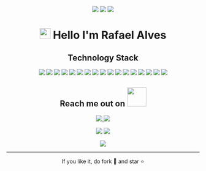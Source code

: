 <!--- Colocar uma imagem -->
<p align="center">
 
</p align="center">
<!--- image/> -->


<p align="center">
 
 <img src="https://badges.pufler.dev/visits/rafae1oliveira/rafae1oliveira"/> 
 <img src="https://badges.pufler.dev/repos/rafae1oliveira"/>
 <img src="https://badges.pufler.dev/commits/monthly/rafae1oliveira" />

</p> 

<h1 align="center">
<img src="https://media.giphy.com/media/hvRJCLFzcasrR4ia7z/giphy.gif" width="28">
Hello I'm Rafael Alves
</h1>

<h2 align="center">Technology Stack</h2>

<p align="center">
<img src="https://img.shields.io/badge/Java-E34A86?style=flat-square&logo=java"/>
<img src="https://img.shields.io/badge/Spring-6DB33F?style=flat-square&logo=spring&logoColor=white"/>
<img src="https://img.shields.io/badge/Lua-2C2D72?style=flat-square&logo=lua&logoColor=white"/>
<img src="https://img.shields.io/badge/RabbitMQ-FF6600?style=flat-square&logo=rabbitmq&logoColor=white"/>
<img src="https://img.shields.io/badge/Linux-FCC624?style=flat-square&logo=linux&logoColor=black"/>
<img src="https://img.shields.io/badge/MySQL-4479A1?style=flat-square&logo=mysql&logoColor=FF6600"/>
<img src="https://img.shields.io/badge/MongoDB-165426?style=flat-square&logo=mongodb"/>
<img src="https://img.shields.io/badge/Git-black?style=flat-square&logo=git"/>
<img src="https://img.shields.io/badge/GitHub-black?style=flat-square&logo=github"/>
<img src="https://img.shields.io/badge/Docker-2496ED?style=flat-square&logo=docker&logoColor=white"/>
<img src="https://img.shields.io/badge/Jenkins-D24939?style=flat-square&logo=jenkins&logoColor=white"/>
<img src="https://img.shields.io/badge/HTML5-E34F26?style=flat-square&logo=html5&logoColor=white"/>
<img src="https://img.shields.io/badge/CSS3-1572B6?style=flat-square&logo=css3"/>
<img src="https://img.shields.io/badge/Bootstrap-563D7C?style=flat-square&logo=bootstrap"/>
<img src="https://img.shields.io/badge/JavaScript-black?style=flat-square&logo=javascript"/>
<img src="https://img.shields.io/badge/Nodejs-black?style=flat-square&logo=Node.js"/>
<img src="https://img.shields.io/badge/React-black?style=flat-square&logo=react"/>
</p>
<h2 align="center">Reach me out on <img src="https://media0.giphy.com/media/jqNPzdTTxQfOgOqpO4/source.gif" width="50"></h2>
<p align="center">
<!--<a href="https://www.instagram.com/rafaeooliveira/">
<img src="https://img.shields.io/badge/-rafaeooliveira-E4405F?style=flat-square&logo=instagram&logoColor=white&link=https://www.instagram.com/rafaeooliveira/"/>
</a>-->
<a href="mailto: rafaell.oliveira001@gmail.com">
 <img src="https://img.shields.io/badge/-rafae1oliveira-c14438?style=flat-square&logo=Gmail&logoColor=white&link=mailto:rafaell.oliveira001@gmail.com"/>
</a>
<a href="https://linkedin.com/in/rafael-alves-961b78133/">
 <img src="https://img.shields.io/badge/-rafae1oliveira-blue?style=flat-square&logo=Linkedin&logoColor=white&link=https://www.linkedin.com/in/rafael-alves-961b78133/"/>
</a>
</p>

<p align = "center">
  <img  src = "https://github-readme-stats.vercel.app/api?username=rafae1oliveira&show_icons=true&theme=aura&line_height=27">
  <img src = "https://github-readme-stats.vercel.app/api/top-langs/?username=rafae1oliveira&hide=html,css&theme=aura">
</p>



<p align = "center">
 <img  src="https://github-readme-streak-stats.herokuapp.com/?user=rafae1oliveira&show_icons=true&locale=en&layout=compact&theme=aura&line_height=0" />
</p> 
 
<hr>
<p align="center">If you like it, do fork 🍴 and star ⭐</p>
